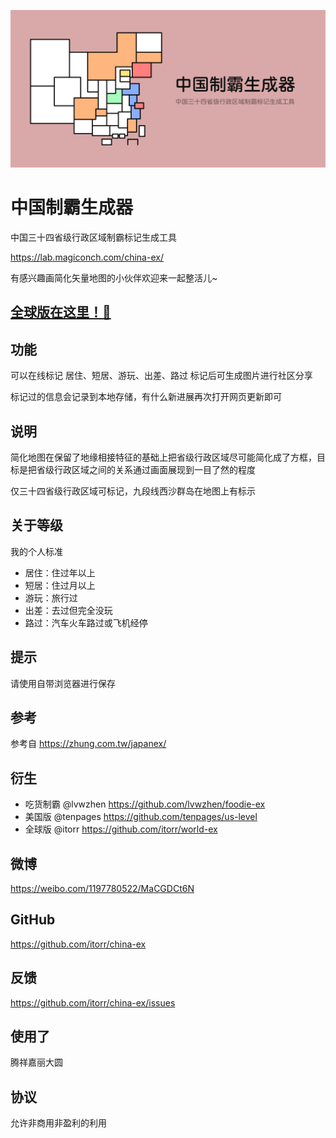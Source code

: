 ![中国制霸生成器](cover.png)
# 中国制霸生成器
中国三十四省级行政区域制霸标记生成工具

https://lab.magiconch.com/china-ex/

有感兴趣画简化矢量地图的小伙伴欢迎来一起整活儿~ 

## [全球版在这里！🤗](https://github.com/itorr/world-ex)

## 功能
可以在线标记 居住、短居、游玩、出差、路过 标记后可生成图片进行社区分享

标记过的信息会记录到本地存储，有什么新进展再次打开网页更新即可

## 说明
简化地图在保留了地缘相接特征的基础上把省级行政区域尽可能简化成了方框，目标是把省级行政区域之间的关系通过画面展现到一目了然的程度

仅三十四省级行政区域可标记，九段线西沙群岛在地图上有标示

## 关于等级

我的个人标准

 - 居住：住过年以上
 - 短居：住过月以上
 - 游玩：旅行过
 - 出差：去过但完全没玩
 - 路过：汽车火车路过或飞机经停

## 提示
请使用自带浏览器进行保存

## 参考 
参考自 https://zhung.com.tw/japanex/

## 衍生
 - 吃货制霸 @lvwzhen https://github.com/lvwzhen/foodie-ex
 - 美国版 @tenpages https://github.com/tenpages/us-level
 - 全球版 @itorr https://github.com/itorr/world-ex
## 微博
https://weibo.com/1197780522/MaCGDCt6N

## GitHub
https://github.com/itorr/china-ex

## 反馈
https://github.com/itorr/china-ex/issues

## 使用了
腾祥嘉丽大圆

## 协议
允许非商用非盈利的利用
